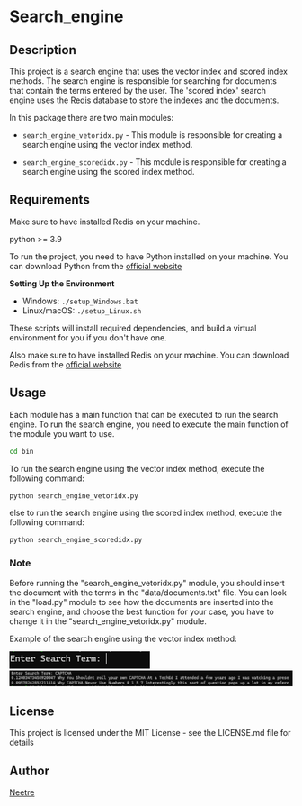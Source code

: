 # Search_engine

## Description

This project is a search engine that uses the vector index and scored index methods. 
The search engine is responsible for searching for documents that contain the terms entered by the user. 
The 'scored index' search engine uses the [Redis](https://redis.io/docs/) database to store the indexes and the documents.

In this package there are two main modules:

- `search_engine_vetoridx.py` - This module is responsible for creating a search engine using the vector index method.

- `search_engine_scoredidx.py` - This module is responsible for creating a search engine using the scored index method.

## Requirements

Make sure to have installed Redis on your machine.

python >= 3.9

To run the project, you need to have Python installed on your machine. You can download Python from the [official website](https://www.python.org/downloads/)

**Setting Up the Environment**

* Windows: `./setup_Windows.bat`
* Linux/macOS: `./setup_Linux.sh`

These scripts will install required dependencies, and build a virtual environment for you if you don't have one.

Also make sure to have installed Redis on your machine. You can download Redis from the [official website](https://redis.io/download)

## Usage

Each module has a main function that can be executed to run the search engine. To run the search engine, you need to execute the main function of the module you want to use.

```bash
cd bin
```

To run the search engine using the vector index method, execute the following command:

```bash
python search_engine_vetoridx.py
```

else to run the search engine using the scored index method, execute the following command:

```bash
python search_engine_scoredidx.py
```

### Note

Before running the "search_engine_vetoridx.py" module, you should insert the document with the terms in the "data/documents.txt" file.
You can look in the "load.py" module to see how the documents are inserted into the search engine, and choose the best function for your case, you have to change it in the "search_engine_vetoridx.py" module.

Example of the search engine using the vector index method:

![input](/data/readme/s_1.png)
![output](/data/readme/s_2.png)

## License

This project is licensed under the MIT License - see the LICENSE.md file for details

## Author

[Neetre](https://github.com/Neetre)

